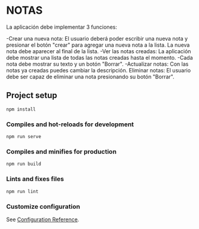 # NOTAS
La aplicación debe implementar 3 funciones:

-Crear una nueva nota: El usuario deberá poder escribir una nueva nota y presionar el botón "crear" para agregar una nueva nota a la lista. La nueva nota debe aparecer al final de la lista.
-Ver las notas creadas: La aplicación debe mostrar una lista de todas las notas creadas hasta el momento. -Cada nota debe mostrar su texto y un botón "Borrar".
-Actualizar notas: Con las notas ya creadas puedes cambiar la descripción.
Eliminar notas: El usuario debe ser capaz de eliminar una nota presionando su botón "Borrar".


## Project setup
```
npm install
```

### Compiles and hot-reloads for development
```
npm run serve
```

### Compiles and minifies for production
```
npm run build
```

### Lints and fixes files
```
npm run lint
```

### Customize configuration
See [Configuration Reference](https://cli.vuejs.org/config/).
